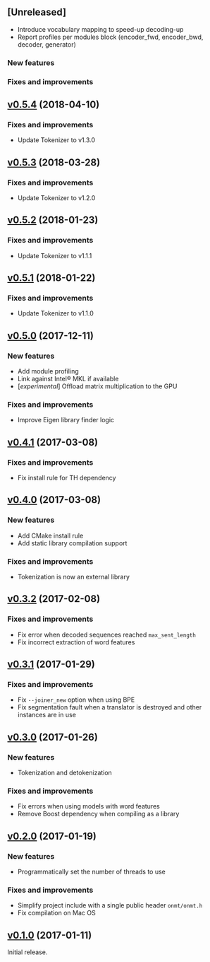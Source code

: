 ## [Unreleased]

* Introduce vocabulary mapping to speed-up decoding-up
* Report profiles per modules block (encoder_fwd, encoder_bwd, decoder, generator)

### New features

### Fixes and improvements

## [v0.5.4](https://github.com/OpenNMT/CTranslate/releases/tag/v0.5.4) (2018-04-10)

### Fixes and improvements

* Update Tokenizer to v1.3.0

## [v0.5.3](https://github.com/OpenNMT/CTranslate/releases/tag/v0.5.3) (2018-03-28)

### Fixes and improvements

* Update Tokenizer to v1.2.0

## [v0.5.2](https://github.com/OpenNMT/CTranslate/releases/tag/v0.5.2) (2018-01-23)

### Fixes and improvements

* Update Tokenizer to v1.1.1

## [v0.5.1](https://github.com/OpenNMT/CTranslate/releases/tag/v0.5.1) (2018-01-22)

### Fixes and improvements

* Update Tokenizer to v1.1.0

## [v0.5.0](https://github.com/OpenNMT/CTranslate/releases/tag/v0.5.0) (2017-12-11)

### New features

* Add module profiling
* Link against Intel® MKL if available
* [*experimental*] Offload matrix multiplication to the GPU

### Fixes and improvements

* Improve Eigen library finder logic

## [v0.4.1](https://github.com/OpenNMT/CTranslate/releases/tag/v0.4.1) (2017-03-08)

### Fixes and improvements

* Fix install rule for TH dependency

## [v0.4.0](https://github.com/OpenNMT/CTranslate/releases/tag/v0.4.0) (2017-03-08)

### New features

* Add CMake install rule
* Add static library compilation support

### Fixes and improvements

* Tokenization is now an external library

## [v0.3.2](https://github.com/OpenNMT/CTranslate/releases/tag/v0.3.2) (2017-02-08)

### Fixes and improvements

* Fix error when decoded sequences reached `max_sent_length`
* Fix incorrect extraction of word features

## [v0.3.1](https://github.com/OpenNMT/CTranslate/releases/tag/v0.3.1) (2017-01-29)

### Fixes and improvements

* Fix `--joiner_new` option when using BPE
* Fix segmentation fault when a translator is destroyed and other instances are in use

## [v0.3.0](https://github.com/OpenNMT/CTranslate/releases/tag/v0.3.0) (2017-01-26)

### New features

* Tokenization and detokenization

### Fixes and improvements

* Fix errors when using models with word features
* Remove Boost dependency when compiling as a library

## [v0.2.0](https://github.com/OpenNMT/CTranslate/releases/tag/v0.2.0) (2017-01-19)

### New features

* Programmatically set the number of threads to use

### Fixes and improvements

* Simplify project include with a single public header `onmt/onmt.h`
* Fix compilation on Mac OS

## [v0.1.0](https://github.com/OpenNMT/CTranslate/releases/tag/v0.1.0) (2017-01-11)

Initial release.
